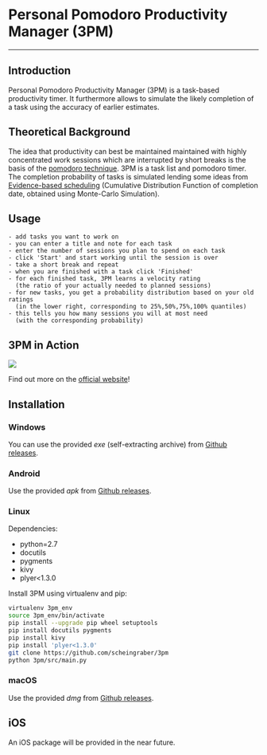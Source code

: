 # Personal Pomodoro Productivity Manager (3PM)
----------------------------------------------

## Introduction
Personal Pomodoro Productivity Manager (3PM) is a task-based productivity timer. It furthermore allows to simulate the likely completion of a task using the accuracy of earlier estimates.


## Theoretical Background
The idea that productivity can best be maintained maintained with highly concentrated work sessions which are interrupted by short breaks is the basis of the [pomodoro technique](https://en.wikipedia.org/wiki/Pomodoro_Technique).
3PM is a task list and pomodoro timer. The completion probability of tasks is simulated lending some ideas from [Evidence-based scheduling](https://www.joelonsoftware.com/2007/10/26/evidence-based-scheduling/) (Cumulative Distribution Function of completion date, obtained using Monte-Carlo Simulation).

## Usage
    - add tasks you want to work on
    - you can enter a title and note for each task
    - enter the number of sessions you plan to spend on each task
    - click 'Start' and start working until the session is over
    - take a short break and repeat
    - when you are finished with a task click 'Finished'
    - for each finished task, 3PM learns a velocity rating
      (the ratio of your actually needed to planned sessions)
    - for new tasks, you get a probability distribution based on your old ratings
      (in the lower right, corresponding to 25%,50%,75%,100% quantiles)
    - this tells you how many sessions you will at most need
      (with the corresponding probability)

## 3PM in Action
![](src/data/demo.gif)

Find out more on the [official website](https://scheingraber.github.io/3pm/)!

## Installation
### Windows
You can use the provided *exe* (self-extracting archive) from [Github releases](https://github.com/scheingraber/3pm/releases).

### Android
Use the provided *apk* from [Github releases](https://github.com/scheingraber/3pm/releases).

### Linux
Dependencies:

* python=2.7
* docutils
* pygments
* kivy
* plyer<1.3.0

Install 3PM using virtualenv and pip:
```bash
virtualenv 3pm_env
source 3pm_env/bin/activate
pip install --upgrade pip wheel setuptools
pip install docutils pygments
pip install kivy
pip install 'plyer<1.3.0'
git clone https://github.com/scheingraber/3pm
python 3pm/src/main.py
```

### macOS
Use the provided *dmg* from [Github releases](https://github.com/scheingraber/3pm/releases).

## iOS
An iOS package will be provided in the near future.
